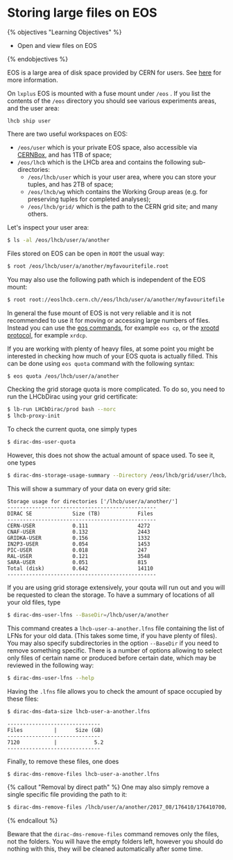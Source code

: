 # Storing large files on EOS

{% objectives "Learning Objectives" %}

* Open and view files on EOS

{% endobjectives %} 

EOS is a large area of disk space provided by CERN for users. See [here](http://information-technology.web.cern.ch/services/eos-service) for more information.

On `lxplus` EOS is mounted with a fuse mount under `/eos` .
If you list the contents of the `/eos` directory you should see various experiments areas, and the user area:

```
lhcb ship user
```

There are two useful workspaces on EOS:
- `/eos/user` which is your private EOS space, also accessible via [CERNBox](https://cernbox.cern.ch/), and has 1TB of space;
- `/eos/lhcb` which is the LHCb area and contains the following sub-directories:
  - `/eos/lhcb/user` which is your user area, where you can store your tuples, and has 2TB of space;
  - `/eos/lhcb/wg` which contains the Working Group areas (e.g. for preserving tuples for completed analyses);
  - `/eos/lhcb/grid/` which is the path to the CERN grid site; and many others.

Let's inspect your user area:

```bash
$ ls -al /eos/lhcb/user/a/another
```

Files stored on EOS can be open in `ROOT` the usual way:

```bash
$ root /eos/lhcb/user/a/another/myfavouritefile.root
```

You may also use the following path which is independent of the EOS mount:

```bash
$ root root://eoslhcb.cern.ch//eos/lhcb/user/a/another/myfavouritefile.root
```

In general the fuse mount of EOS is not very reliable and it is not recommended to use it for moving or accessing large numbers of files. Instead you can use the [eos commands](http://eos-docs.web.cern.ch/eos-docs/clicommands.html), for example `eos cp`, or the [xrootd protocol](https://xrootd.slac.stanford.edu/doc/xrdcl-docs/www/xrdcldocs.html#x1-40003), for example `xrdcp`.


If you are working with plenty of heavy files, at some point you might be interested in checking how much of your EOS quota is actually filled. This can be done using `eos quota` command with the following syntax:
```bash
$ eos quota /eos/lhcb/user/a/another
```

Checking the grid storage quota is more complicated. To do so, you need to run the LHCbDirac using your grid certificate:
```bash
$ lb-run LHCbDirac/prod bash --norc
$ lhcb-proxy-init
```
To check the current quota, one simply types
```bash
$ dirac-dms-user-quota
```
However, this does not show the actual amount of space used. To see it, one types
```bash
$ dirac-dms-storage-usage-summary --Directory /eos/lhcb/grid/user/lhcb/user/a/another
```
This will show a summary of your data on every grid site:
```output
Storage usage for directories ['/lhcb/user/a/another/']
------------------------------------------------
DIRAC SE             Size (TB)            Files
------------------------------------------------
CERN-USER            0.111                4272
CNAF-USER            0.132                2443
GRIDKA-USER          0.156                1332
IN2P3-USER           0.054                1453
PIC-USER             0.018                247
RAL-USER             0.121                3548
SARA-USER            0.051                815
Total (disk)         0.642                14110
------------------------------------------------
```
If you are using grid storage extensively, your qouta will run out and you will be requested to clean the storage.
To have a summary of locations of all your old files, type
```bash
$ dirac-dms-user-lfns --BaseDir=/lhcb/user/a/another
```
This command creates a `lhcb-user-a-another.lfns` file containing the list of LFNs for your old data. (This takes some time, if you have plenty of files).
You may also specify subdirectories in the option `--BaseDir` if you need to remove something specific.
There is a number of options allowing to select only files of certain name or produced before certain date, which may be reviewed in the following way:
```bash
$ dirac-dms-user-lfns --help
```
Having the `.lfns` file allows you to check the amount of space occupied by these files:
```bash
$ dirac-dms-data-size lhcb-user-a-another.lfns
```
```output
------------------------------
Files          |      Size (GB)
------------------------------
7120           |            5.2
------------------------------
```
Finally, to remove these files, one does
```bash
$ dirac-dms-remove-files lhcb-user-a-another.lfns
```
{% callout "Removal by direct path" %}
One may also simply remove a single specific file providing the path to it:
```bash
$ dirac-dms-remove-files /lhcb/user/a/another/2017_08/176410/176410700/Tuple.root
```
{% endcallout %}

Beware that the `dirac-dms-remove-files` command removes only the files, not the folders. You will have the empty folders left, however you should do nothing with this, they will be cleaned automatically after some time.
